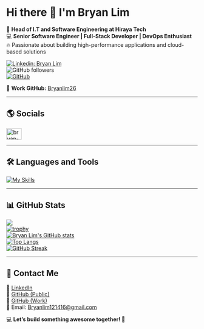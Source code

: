 # Hi there 👋 I'm Bryan Lim  

🚀 **Head of I.T and Software Engineering at Hiraya Tech**  
💻 **Senior Software Engineer | Full-Stack Developer | DevOps Enthusiast**  
🔥 Passionate about building high-performance applications and cloud-based solutions  

[![Linkedin: Bryan Lim](https://img.shields.io/badge/-BryanLim-blue?style=flat-square&logo=Linkedin&logoColor=white&link=https://www.linkedin.com/in/bryan-lim-3749b714a/)](https://www.linkedin.com/in/bryan-lim-3749b714a/)  
![GitHub followers](https://img.shields.io/github/followers/BrylleTyroneLim14?label=Follow&style=social)  
[![GitHub](https://img.shields.io/badge/GitHub-BrylleTyroneLim14-181717?style=flat-square&logo=github&logoColor=white&link=https://github.com/BrylleTyroneLim14)](https://github.com/BrylleTyroneLim14)  

💼 **Work GitHub:** [Bryanlim26](https://github.com/Bryanlim26)  

---

## 🌎 Socials  
<p align="left">
<a href="https://linkedin.com/in/bryan-lim-3749b714a" target="blank"><img align="center" src="https://raw.githubusercontent.com/rahuldkjain/github-profile-readme-generator/master/src/images/icons/Social/linked-in-alt.svg" alt="bryan-lim-3749b714a" height="30" width="40" /></a>
</p>

---

## 🛠 Languages and Tools  
[![My Skills](https://skillicons.dev/icons?i=react,vite,tailwind,ts,js,python,django,flask,aws,gcp,postgresql,mysql,git,github,docker,vercel,html,css,nodejs,express&perline=8)](https://skillicons.dev)  

---

## 📊 GitHub Stats  

![](https://komarev.com/ghpvc/?username=BrylleTyroneLim14&style=flat)  
[![trophy](https://github-profile-trophy.vercel.app/?username=BrylleTyroneLim14&theme=onedark&row=1&column=6)](https://github.com/ryo-ma/github-profile-trophy)  
[![Bryan Lim's GitHub stats](https://github-readme-stats.vercel.app/api?username=BrylleTyroneLim14&theme=radical&show_icons=true)](https://github.com/anuraghazra/github-readme-stats)  
[![Top Langs](https://github-readme-stats.vercel.app/api/top-langs/?username=BrylleTyroneLim14&theme=radical&layout=compact)](https://github.com/anuraghazra/github-readme-stats)  
[![GitHub Streak](https://streak-stats.demolab.com/?user=BrylleTyroneLim14&theme=radical)](https://git.io/streak-stats)  

---

## 📩 Contact Me  
📌 [LinkedIn](https://www.linkedin.com/in/bryan-lim-3749b714a/)  
📌 [GitHub (Public)](https://github.com/BrylleTyroneLim14)  
📌 [GitHub (Work)](https://github.com/Bryanlim26)  
📧 Email: Bryanlim121416@gmail.com  

💻 **Let’s build something awesome together! 🚀**
